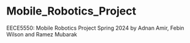 # Mobile_Robotics_Project
EECE5550: Mobile Robotics Project Spring 2024 by Adnan Amir, Febin Wilson and Ramez Mubarak
